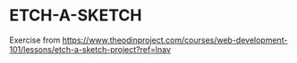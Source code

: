 # ETCH-A-SKETCH
Exercise from https://www.theodinproject.com/courses/web-development-101/lessons/etch-a-sketch-project?ref=lnav
